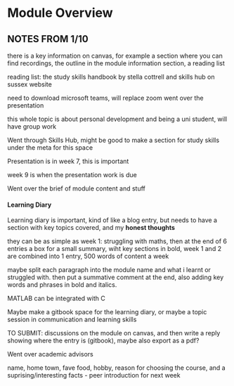 # Module Overview

## NOTES FROM 1/10

 there is a key information on canvas, for example a section where you can find recordings, the outline in the module information section, a reading list

reading list: the study skills handbook by stella cottrell and skills hub on sussex website

need to download microsoft teams, will replace zoom went over the presentation

this whole topic is about personal development and being a uni student, will have group work

Went through Skills Hub, might be good to make a section for study skills under the meta for this space

Presentation is in week 7, this is important

week 9 is when the presentation work is due

Went over the brief of module content and stuff

#### Learning Diary

Learning diary is important, kind of like a blog entry, but needs to have a section with key topics covered, and my **honest thoughts** 

they can be as simple as week 1: struggling with maths, then at the end of 6 entries a box for a small summary, wiht key sections in bold, week 1 and 2 are combined into 1 entry, 500 words of content a week

maybe split each paragraph into the module name and what i learnt or struggled with. then put a summative comment at the end, also adding key words and phrases in bold and italics.

MATLAB can be integrated with C

Maybe make a gitbook space for the learning diary, or maybe a topic session in communication and learning skills

TO SUBMIT: discussions on the module on canvas, and then write a reply showing where the entry is \(gitbook\), maybe also export as a pdf?

Went over academic advisors

name, home town, fave food, hobby, reason for choosing the course, and a suprising/interesting facts - peer introduction for next week













